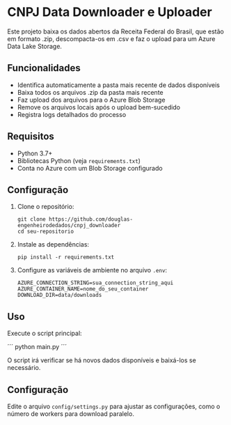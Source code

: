 # CNPJ Data Downloader e Uploader

Este projeto baixa os dados abertos da Receita Federal do Brasil, que estão em formato .zip, descompacta-os em .csv e faz o upload para um Azure Data Lake Storage.

## Funcionalidades

- Identifica automaticamente a pasta mais recente de dados disponíveis
- Baixa todos os arquivos .zip da pasta mais recente
- Faz upload dos arquivos para o Azure Blob Storage
- Remove os arquivos locais após o upload bem-sucedido
- Registra logs detalhados do processo

## Requisitos

- Python 3.7+
- Bibliotecas Python (veja `requirements.txt`)
- Conta no Azure com um Blob Storage configurado

## Configuração

1. Clone o repositório:
   ```
   git clone https://github.com/douglas-engenheirodedados/cnpj_downloader
   cd seu-repositorio
   ```

2. Instale as dependências:
   ```
   pip install -r requirements.txt
   ```

3. Configure as variáveis de ambiente no arquivo `.env`:
   ```
   AZURE_CONNECTION_STRING=sua_connection_string_aqui
   AZURE_CONTAINER_NAME=nome_do_seu_container
   DOWNLOAD_DIR=data/downloads
   ```

## Uso

Execute o script principal:

´´´
python main.py
´´´


O script irá verificar se há novos dados disponíveis e baixá-los se necessário.

## Configuração

Edite o arquivo `config/settings.py` para ajustar as configurações, como o número de workers para download paralelo.

